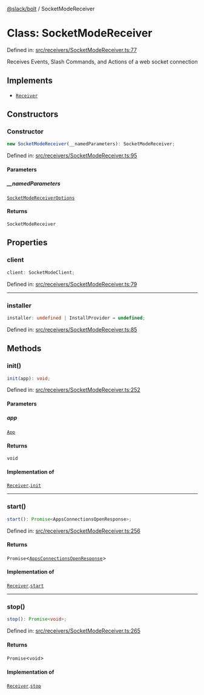 [@slack/bolt](../index.md) / SocketModeReceiver

# Class: SocketModeReceiver

Defined in: [src/receivers/SocketModeReceiver.ts:77](https://github.com/slackapi/bolt-js/blob/main/src/receivers/SocketModeReceiver.ts#L77)

Receives Events, Slash Commands, and Actions of a web socket connection

## Implements

- [`Receiver`](../interfaces/Receiver.md)

## Constructors

### Constructor

```ts
new SocketModeReceiver(__namedParameters): SocketModeReceiver;
```

Defined in: [src/receivers/SocketModeReceiver.ts:95](https://github.com/slackapi/bolt-js/blob/main/src/receivers/SocketModeReceiver.ts#L95)

#### Parameters

##### \_\_namedParameters

[`SocketModeReceiverOptions`](../interfaces/SocketModeReceiverOptions.md)

#### Returns

`SocketModeReceiver`

## Properties

### client

```ts
client: SocketModeClient;
```

Defined in: [src/receivers/SocketModeReceiver.ts:79](https://github.com/slackapi/bolt-js/blob/main/src/receivers/SocketModeReceiver.ts#L79)

***

### installer

```ts
installer: undefined | InstallProvider = undefined;
```

Defined in: [src/receivers/SocketModeReceiver.ts:85](https://github.com/slackapi/bolt-js/blob/main/src/receivers/SocketModeReceiver.ts#L85)

## Methods

### init()

```ts
init(app): void;
```

Defined in: [src/receivers/SocketModeReceiver.ts:252](https://github.com/slackapi/bolt-js/blob/main/src/receivers/SocketModeReceiver.ts#L252)

#### Parameters

##### app

[`App`](App.md)

#### Returns

`void`

#### Implementation of

[`Receiver`](../interfaces/Receiver.md).[`init`](../interfaces/Receiver.md#init)

***

### start()

```ts
start(): Promise<AppsConnectionsOpenResponse>;
```

Defined in: [src/receivers/SocketModeReceiver.ts:256](https://github.com/slackapi/bolt-js/blob/main/src/receivers/SocketModeReceiver.ts#L256)

#### Returns

`Promise`\<[`AppsConnectionsOpenResponse`](../@slack/namespaces/webApi/type-aliases/AppsConnectionsOpenResponse.md)\>

#### Implementation of

[`Receiver`](../interfaces/Receiver.md).[`start`](../interfaces/Receiver.md#start)

***

### stop()

```ts
stop(): Promise<void>;
```

Defined in: [src/receivers/SocketModeReceiver.ts:265](https://github.com/slackapi/bolt-js/blob/main/src/receivers/SocketModeReceiver.ts#L265)

#### Returns

`Promise`\<`void`\>

#### Implementation of

[`Receiver`](../interfaces/Receiver.md).[`stop`](../interfaces/Receiver.md#stop)
